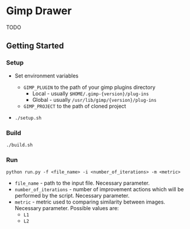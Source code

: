 # Gimp Drawer

TODO

## Getting Started

### Setup

* Set environment variables 
    * ```GIMP_PLUGIN``` to the path of your gimp plugins directory
        * Local - usually `````$HOME/.gimp-{version}/plug-ins`````
        * Global - usually `````/usr/lib/gimp/{version}/plug-ins`````
    * ```GIMP_PROJECT``` to the path of cloned project
 
* ```./setup.sh```

### Build

```
./build.sh
```

### Run

```
python run.py -f <file_name> -i <number_of_iterations> -m <metric>
```
* ```file_name``` - path to the input file. Necessary parameter.
* ```number_of_iterations``` - number of improvement actions which will be performed by the script. Necessary parameter. 
* ```metric``` - metric used to comparing similarity between images. Necessary parameter. Possible values are:
    * ```L1```
    * ```L2```